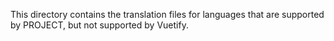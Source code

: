 This directory contains the translation files for languages that are supported
by PROJECT, but not supported by Vuetify.
